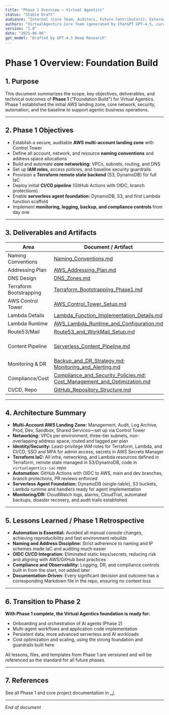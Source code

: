 ```yaml
---
title: "Phase 1 Overview – Virtual Agentics"
status: "Stable Draft"
audience: "Internal (Core Team, Auditors, Future Contributors); External (Stakeholders)"
authors: "VirtualAgentics Core Team (generated by ChatGPT GPT-4.5, curated by Ben)"
version: "1.0"
date: "2025-06-06"
gpt_model: "Drafted by GPT-4.5 Deep Research"
---
```


# Phase 1 Overview: Foundation Build

## 1. Purpose

This document summarizes the scope, key objectives, deliverables, and technical outcomes of **Phase 1** ("Foundation Build") for Virtual Agentics. Phase 1 established the initial AWS landing zone, core network, security, automation, and the baseline to support agentic business operations.

---

## 2. Phase 1 Objectives

- Establish a secure, auditable **AWS multi-account landing zone** with Control Tower
- Define all account, network, and resource **naming conventions** and address space allocations
- Build and automate **core networking:** VPCs, subnets, routing, and DNS
- Set up **IAM roles**, access policies, and baseline security guardrails
- Provision a **Terraform remote state backend** (S3, DynamoDB) for full IaC
- Deploy initial **CI/CD pipeline** (GitHub Actions with OIDC, branch protections)
- Enable **serverless agent foundation:** DynamoDB, S3, and first Lambda function scaffold
- Implement **monitoring, logging, backup, and compliance controls** from day one

---

## 3. Deliverables and Artifacts

| Area                | Document / Artifact                                         | Status          |
|---------------------|------------------------------------------------------------|-----------------|
| Naming Conventions  | [Naming_Conventions.md](../Naming_Conventions.md)          | Complete        |
| Addressing Plan     | [AWS_Addressing_Plan.md](../AWS_Addressing_Plan.md)        | Complete        |
| DNS Design          | [DNS_Zones.md](../DNS_Zones.md)                            | Complete        |
| Terraform Bootstrapping | [Terraform_Bootstrapping_Phase1.md](Terraform_Bootstrapping_Phase1.md) | Complete |
| AWS Control Tower   | [AWS_Control_Tower_Setup.md](AWS_Control_Tower_Setup.md)   | Complete        |
| Lambda Details      | [Lambda_Function_Implementation_Details.md](Lambda_Function_Implementation_Details.md) | Complete |
| Lambda Runtime      | [AWS_Lambda_Runtime_and_Configuration.md](AWS_Lambda_Runtime_and_Configuration.md) | Complete |
| Route53/Mail        | [Route53_and_WorkMail_Setup.md](Route53_and_WorkMail_Setup.md) | Complete |
| Content Pipeline    | [Serverless_Content_Pipeline.md](Serverless_Content_Pipeline.md) | In Progress (Design) |
| Monitoring & DR     | [Backup_and_DR_Strategy.md](../Backup_and_DR_Strategy.md); [Monitoring_and_Alerting.md](../Monitoring_and_Alerting.md) | Complete |
| Compliance/Cost     | [Compliance_and_Security_Policies.md](../Compliance_and_Security_Policies.md); [Cost_Management_and_Optimization.md](../Cost_Management_and_Optimization.md) | Complete |
| CI/CD, Repo         | [GitHub_Repository_Structure.md](../GitHub_Repository_Structure.md) | Complete |

---

## 4. Architecture Summary

- **Multi-Account AWS Landing Zone:** Management, Audit, Log Archive, Prod, Dev, Sandbox, Shared Services—set up via Control Tower
- **Networking:** VPCs per environment, three-tier subnets, non-overlapping address space, routed and tagged per plan
- **Identity/Security:** Least-privilege IAM roles for Terraform, Lambda, and CI/CD; SSO and MFA for admin access; secrets in AWS Secrets Manager
- **Terraform IaC:** All infra, networking, and Lambda resources defined in Terraform, remote state managed in S3/DynamoDB, code in `virtualagentics-iac` repo
- **Automation:** GitHub Actions with OIDC to AWS, main and dev branches, branch protections, PR reviews enforced
- **Serverless Agent Foundation:** DynamoDB (single-table), S3 buckets, Lambda runtime and handlers ready for agent implementation
- **Monitoring/DR:** CloudWatch logs, alarms, CloudTrail, automated backups, disaster recovery, and audit trails established

---

## 5. Lessons Learned / Phase 1 Retrospective

- **Automation is Essential:** Avoided all manual console changes, achieving reproducibility and fast environment rebuilds
- **Naming and Address Discipline:** Strict adherence to naming and IP schemes made IaC and auditing much easier
- **OIDC CI/CD Integration:** Eliminated static keys/secrets, reducing risk and aligning with AWS/GitHub best practices
- **Compliance and Observability:** Logging, DR, and compliance controls built in from the start, not added later
- **Documentation-Driven:** Every significant decision and outcome has a corresponding Markdown file in the repo, ensuring no context loss

---

## 6. Transition to Phase 2

**With Phase 1 complete, the Virtual Agentics foundation is ready for:**
- Onboarding and orchestration of AI agents (Phase 2)
- Multi-agent workflows and application code implementation
- Persistent data, more advanced serverless and AI workloads
- Cost optimization and scaling, using the strong foundation and guardrails built here

All lessons, files, and templates from Phase 1 are versioned and will be referenced as the standard for all future phases.

---

## 7. References

See all Phase 1 and core project documentation in [../](../).

---

*End of document*
